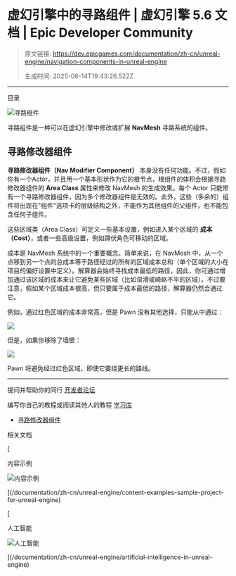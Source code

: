 # 虚幻引擎中的寻路组件 | 虚幻引擎 5.6 文档 | Epic Developer Community

> 原文链接: https://dev.epicgames.com/documentation/zh-cn/unreal-engine/navigation-components-in-unreal-engine
> 
> 生成时间: 2025-06-14T19:43:26.522Z

---

目录

![寻路组件](https://dev.epicgames.com/community/api/documentation/image/d4f1a0b3-d2a8-4ab3-891b-b537de8cbb72?resizing_type=fill&width=1920&height=335)

寻路组件是一种可以在虚幻引擎中修改或扩展 **NavMesh** 寻路系统的组件。

## 寻路修改器组件

**寻路修改器组件（Nav Modifier Component）** 本身没有任何功能。不过，假如你有一个Actor，并且用一个基本形状作为它的根节点，根组件的体积会根据寻路修改器组件的 **Area Class** 属性来修改 NavMesh 的生成效果。每个 Actor 只能带有一个寻路修改器组件，因为多个修改器组件是无效的。此外，这些（多余的）组件将出现在"组件"选项卡的层级结构之外，不能作为其他组件的父组件，也不能包含任何子组件。

这些区域类（Area Class）可定义一些基本设置，例如进入某个区域的 **成本（Cost）**，或者一些高级设置，例如蹲伏角色可移动的区域。

成本是 NavMesh 系统中的一个重要概念。简单来说，在 NavMesh 中，从一个点移到另一个点的总成本等于路径经过的所有的区域成本总和（单个区域的大小在项目的偏好设置中定义）。解算器会始终寻找成本最低的路径，因此，你可通过增加通过该区域的成本来让它避免某些区域（比如湿滑或崎岖不平的区域）。不过要注意，假如某个区域成本很高，但只要属于成本最低的路径，解算器仍然会通过它。

例如，通过红色区域的成本非常高，但是 Pawn 没有其他选择，只能从中通过：

![](https://d1iv7db44yhgxn.cloudfront.net/documentation/images/26d8e480-1813-418a-a19b-1433276bdd69/aroundthered.jpg)

但是，如果你移除了墙壁：

![](https://d1iv7db44yhgxn.cloudfront.net/documentation/images/81b70a47-6295-4eb3-9c7e-34f7f4a5530b/throughthered.jpg)

Pawn 将避免经过红色区域，即使它要绕更长的路线。

* * *

提问并帮助你的同行 [开发者论坛](https://forums.unrealengine.com/categories?tag=unreal-engine)

编写你自己的教程或阅读其他人的教程 [学习库](https://dev.epicgames.com/community/unreal-engine/learning)

-   [寻路修改器组件](/documentation/zh-cn/unreal-engine/navigation-components-in-unreal-engine#%E5%AF%BB%E8%B7%AF%E4%BF%AE%E6%94%B9%E5%99%A8%E7%BB%84%E4%BB%B6)

相关文档

[

内容示例

![内容示例](https://dev.epicgames.com/community/api/documentation/image/87759153-fcb5-4532-8861-ff747c395c30?resizing_type=fit&width=160&height=92)

](/documentation/zh-cn/unreal-engine/content-examples-sample-project-for-unreal-engine)

[

人工智能

![人工智能](https://dev.epicgames.com/community/api/documentation/image/1a4dc47b-52b9-4e06-b61d-512591255b60?resizing_type=fit&width=160&height=92)

](/documentation/zh-cn/unreal-engine/artificial-intelligence-in-unreal-engine)